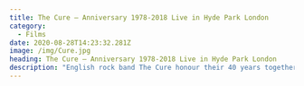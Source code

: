 ```yaml
---
title: The Cure – Anniversary 1978-2018 Live in Hyde Park London
category:
  - Films
date: 2020-08-28T14:23:32.281Z
image: /img/Cure.jpg
heading: The Cure – Anniversary 1978-2018 Live in Hyde Park London
description: "English rock band The Cure honour their 40 years together with a legacy-defining concert at London's Hyde Park in July 2018.\t\t\t\t\t\t\t"
---
```

